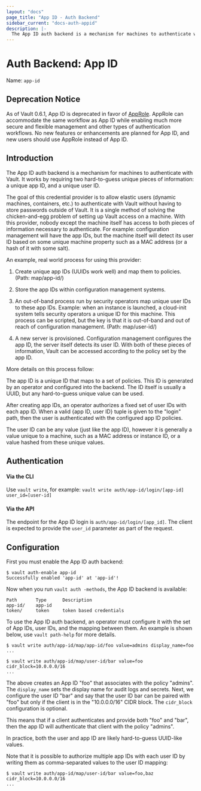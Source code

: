 ```yaml
---
layout: "docs"
page_title: "App ID - Auth Backend"
sidebar_current: "docs-auth-appid"
description: |-
  The App ID auth backend is a mechanism for machines to authenticate with Vault.
---
```


# Auth Backend: App ID

Name: `app-id`

## Deprecation Notice

As of Vault 0.6.1, App ID is deprecated in favor of
[AppRole](/docs/auth/approle.html). AppRole can
accommodate the same workflow as App ID while enabling much more secure and
flexible management and other types of authentication workflows. No new
features or enhancements are planned for App ID, and new users should use
AppRole instead of App ID.

## Introduction

The App ID auth backend is a mechanism for machines to authenticate with Vault.
It works by requiring two hard-to-guess unique pieces of information: a unique
app ID, and a unique user ID.

The goal of this credential provider is to allow elastic users (dynamic
machines, containers, etc.) to authenticate with Vault without having to store
passwords outside of Vault. It is a single method of solving the
chicken-and-egg problem of setting up Vault access on a machine.  With this
provider, nobody except the machine itself has access to both pieces of
information necessary to authenticate. For example: configuration management
will have the app IDs, but the machine itself will detect its user ID based on
some unique machine property such as a MAC address (or a hash of it with some
salt).

An example, real world process for using this provider:

  1. Create unique app IDs (UUIDs work well) and map them to policies.  (Path:
     map/app-id/<app-id>)

  2. Store the app IDs within configuration management systems.

  3. An out-of-band process run by security operators map unique user IDs to
     these app IDs. Example: when an instance is launched, a cloud-init system
     tells security operators a unique ID for this machine. This process can be
     scripted, but the key is that it is out-of-band and out of reach of
     configuration management.  (Path: map/user-id/<user-id>)

  4. A new server is provisioned. Configuration management configures the app
     ID, the server itself detects its user ID. With both of these pieces of
     information, Vault can be accessed according to the policy set by the app
     ID.

More details on this process follow:

The app ID is a unique ID that maps to a set of policies. This ID is generated
by an operator and configured into the backend. The ID itself is usually a
UUID, but any hard-to-guess unique value can be used.

After creating app IDs, an operator authorizes a fixed set of user IDs with
each app ID. When a valid {app ID, user ID} tuple is given to the "login" path,
then the user is authenticated with the configured app ID policies.

The user ID can be any value (just like the app ID), however it is generally a
value unique to a machine, such as a MAC address or instance ID, or a value
hashed from these unique values.


## Authentication

#### Via the CLI

Use `vault write`, for example: `vault write auth/app-id/login/[app-id] user_id=[user-id]`

#### Via the API

The endpoint for the App ID login is `auth/app-id/login/[app_id]`. The client is expected
to provide the `user_id` parameter as part of the request.

## Configuration

First you must enable the App ID auth backend:

```
$ vault auth-enable app-id
Successfully enabled 'app-id' at 'app-id'!
```

Now when you run `vault auth -methods`, the App ID backend is available:

```
Path       Type      Description
app-id/    app-id
token/     token     token based credentials
```

To use the App ID auth backend, an operator must configure it with
the set of App IDs, user IDs, and the mapping between them. An
example is shown below, use `vault path-help` for more details.

```
$ vault write auth/app-id/map/app-id/foo value=admins display_name=foo
...

$ vault write auth/app-id/map/user-id/bar value=foo cidr_block=10.0.0.0/16
...
```

The above creates an App ID "foo" that associates with the policy "admins".
The `display_name` sets the display name for audit logs and secrets.
Next, we configure the user ID "bar" and say that the user ID bar
can be paired with "foo" but only if the client is in the "10.0.0.0/16" CIDR block.
The `cidr_block` configuration is optional.

This means that if a client authenticates and provide both "foo" and "bar",
then the app ID will authenticate that client with the policy "admins".

In practice, both the user and app ID are likely hard-to-guess UUID-like values.

Note that it is possible to authorize multiple app IDs with each
user ID by writing them as comma-separated values to the user ID mapping:

```
$ vault write auth/app-id/map/user-id/bar value=foo,baz cidr_block=10.0.0.0/16
...
```

